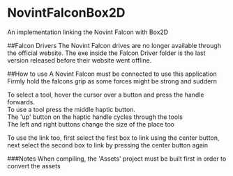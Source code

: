 # NovintFalconBox2D
An implementation linking the Novint Falcon with Box2D  

##Falcon Drivers
The Novint Falcon drives are no longer available through the official website. The exe inside the Falcon Driver folder is the last version released before their website went offline.  

##How to use
A Novint Falcon must be connected to use this application  
Firmly hold the falcons grip as some forces might be strong and suddern  

To select a tool, hover the cursor over a button and press the handle forwards.  
To use a tool press the middle haptic button.  
The 'up' button on the haptic handle cycles through the tools  
The left and right buttons change the size of the place too  

To use the link too, first select the first box to link using the center button, next select the second box to link by pressing the center button again

###Notes
When compiling, the 'Assets' project must be built first in order to convert the assets  